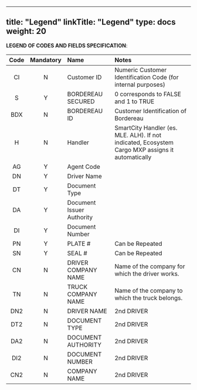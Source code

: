 
---
title: "Legend"
linkTitle: "Legend"
type: docs
weight: 20
---

**LEGEND OF CODES AND FIELDS SPECIFICATION**:


| Code | Mandatory | Name                      | Notes                                                        |
| :--: | :-------: | :------------------------ | :----------------------------------------------------------- |
|  CI  |     N     | Customer ID               | Numeric Customer Identification Code (for internal purposes) |
|  S   |     Y     | BORDEREAU SECURED         | 0 corresponds to FALSE and 1 to TRUE                         |
| BDX  |     N     | BORDEREAU ID              | Customer Identification of Bordereau                         |
|  H   |     N     | Handler                   | SmartCity Handler (es. MLE. ALH). If not indicated, Ecosystem Cargo MXP assigns it automatically |
|  AG  |     Y     | Agent Code                |                                                              |
|  DN  |     Y     | Driver Name               |                                                              |
|  DT  |     Y     | Document Type             |                                                              |
|  DA  |     Y     | Document Issuer Authority |                                                              |
|  DI  |     Y     | Document Number           |                                                              |
|  PN  |     Y     | PLATE #                   | Can be Repeated                                              |
|  SN  |     Y     | SEAL #                    | Can be Repeated                                              |
|  CN  |     N     | DRIVER COMPANY NAME       | Name of the company for which the driver works.              |
|  TN  |     N     | TRUCK COMPANY NAME        | Name of the company to which the truck belongs.              |
| DN2  |     N     | DRIVER NAME               | 2nd DRIVER                                                   |
| DT2  |     N     | DOCUMENT TYPE             | 2nd DRIVER                                                   |
| DA2  |     N     | DOCUMENT AUTHORITY        | 2nd DRIVER                                                   |
| DI2  |     N     | DOCUMENT NUMBER           | 2nd DRIVER                                                   |
| CN2  |     N     | COMPANY NAME              | 2nd DRIVER    
